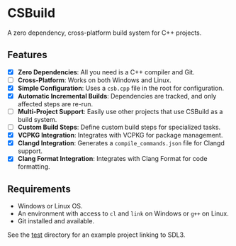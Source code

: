 # CSBuild
A zero dependency, cross-platform build system for C++ projects.

## Features
- [x] **Zero Dependencies**: All you need is a C++ compiler and Git.
- [ ] **Cross-Platform**: Works on both Windows and Linux.
- [x] **Simple Configuration**: Uses a `csb.cpp` file in the root for configuration.
- [x] **Automatic Incremental Builds**: Dependencies are tracked, and only affected steps are re-run.
- [ ] **Multi-Project Support**: Easily use other projects that use CSBuild as a build system.
- [ ] **Custom Build Steps**: Define custom build steps for specialized tasks.
- [x] **VCPKG Integration**: Integrates with VCPKG for package management.
- [x] **Clangd Integration**: Generates a `compile_commands.json` file for Clangd support.
- [x] **Clang Format Integration**: Integrates with Clang Format for code formatting.

## Requirements
- Windows or Linux OS.
- An environment with access to `cl` and `link` on Windows or `g++` on Linux.
- Git installed and available.

See the [test](test) directory for an example project linking to SDL3.
